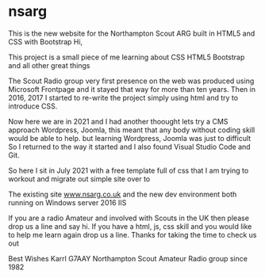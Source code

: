 # nsarg

This is the new website for the Northampton Scout ARG built in HTML5 and CSS with Bootstrap
Hi,

This project is a small piece of me learning about CSS HTML5 Bootstrap and all other great things

The Scout Radio group very first presence on the web was produced using Microsoft Frontpage and it stayed that way for more than ten years.
Then in 2016, 2017 I started to re-write the project simply using html and try to introduce CSS.

Now here we are in 2021 and I had another thoought lets try a CMS approach Wordpress, Joomla, this meant that any body without coding skill would be able to help. but learning Wordpress, Joomla was just to difficult So I returned to the way it started and I also found Visual Studio Code and Git.

So here I sit in July 2021 with a free template full of css that I am trying to workout and migrate out simple site over to

The existing site www.nsarg.co.uk and the new dev environment both running on Windows server 2016 IIS

If you are a radio Amateur and involved with Scouts in the UK then please drop us a line and say hi.
If you have a html, js, css skill and you would like to help me learn again drop us a line.
Thanks for taking the time to check us out

Best Wishes 
Karrl G7AAY
Northampton Scout Amateur Radio group since 1982

